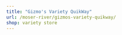 ```yaml
---
title: "Gizmo's Variety QuikWay"
url: /moser-river/gizmos-variety-quikway/
shop: variety store
---
```

